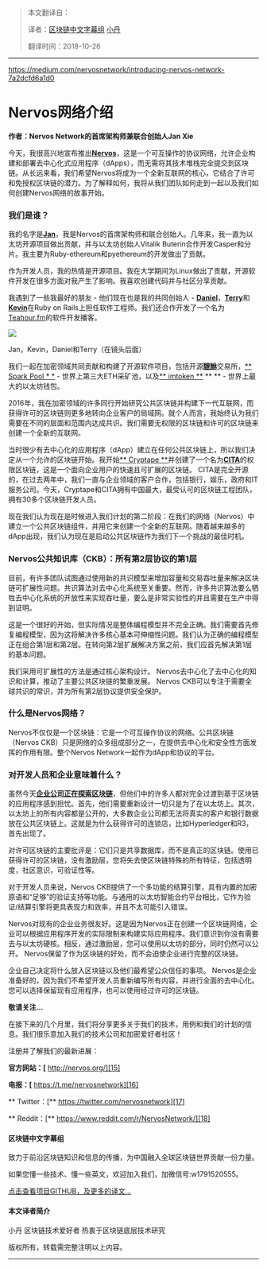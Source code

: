 

> 本文翻译自：
>
> 译者：[区块链中文字幕组](https://github.com/BlockchainTranslator/EOS) [小丹](https://github.com/zhuangjun)
>
> 翻译时间：2018-10-26

----------------------------------------------------

https://medium.com/nervosnetwork/introducing-nervos-network-7a2dcfd6a1d0

# Nervos网络介绍

**作者：Nervos Network的首席架构师兼联合创始人Jan Xie**

今天，我很高兴地宣布推出[**Nervos**][1]，这是一个可互操作的协议网络，允许企业构建和部署去中心化式应用程序（dApps），而无需将其技术堆栈完全提交到区块链。从长远来看，我们希望Nervos将成为一个全新互联网的核心，它结合了许可和免授权区块链的潜力。为了解释如何，我将从我们团队如何走到一起以及我们如何创建Nervos网络的故事开始。

### 我们是谁？

我的名字是[**Jan**][2]，我是Nervos的首席架构师和联合创始人。几年来，我一直为以太坊开源项目做出贡献，并与以太坊创始人Vitalik Buterin合作开发Casper和分片。我主要为Ruby-ethereum和pyethereum的开发做出了贡献。

作为开发人员，我的热情是开源项目。我在大学期间为Linux做出了贡献，开源软件开发在很多方面对我产生了影响。我喜欢创建代码并与社区分享贡献。

我遇到了一些我最好的朋友 - 他们现在也是我的共同创始人 -  [**Daniel**][3]，[**Terry**][4]和[**Kevin**][5]在Ruby on Rails上担任软件工程师。我们还合作开发了一个名为[Teahour.fm][6]的软件开发播客。

![][8]

Jan，Kevin，Daniel和Terry（在镜头后面）

我们一起在加密领域共同贡献和构建了开源软件项目，包括开源[**貔貅**][9]交易所，[** Spark Pool * *][10]  - 世界上第三大ETH采矿池，以及[** imtoken **][11] ** **  - 世界上最大的以太坊钱包。

2016年，我在加密领域的许多同行开始研究公共区块链并构建下一代互联网，而获得许可的区块链则更多地转向企业客户的局域网。就个人而言，我始终认为我们需要在不同的层面和范围内达成共识。我们需要无权限的区块链和许可的区块链来创建一个全新的互联网。

当时很少有去中心化的应用程序（dApp）建立在任何公共区块链上，所以我们决定从一个允许的区块链开始。我开始[** Cryptape **][12]并创建了一个名为[**CITA**][13]的权限区块链，这是一个面向企业用户的快速且可扩展的区块链。 CITA是完全开源的，在过去两年中，我们一直与企业领域的客户合作，包括银行，娱乐，政府和IT服务公司。今天，Cryptape和CITA拥有中国最大，最受认可的区块链工程团队，拥有30多个区块链开发人员。

现在我们认为现在是时候进入我们计划的第二阶段：在我们的网络（Nervos）中建立一个公共区块链组件，并用它来创建一个全新的互联网。随着越来越多的dApp出现，我们认为现在是启动公共区块链作为我们下一个挑战的最佳时机。

### Nervos公共知识库（CKB）：所有第2层协议的第1层

目前，有许多团队试图通过使用新的共识模型来增加容量和交易吞吐量来解决区块链可扩展性问题。共识算法对去中心化系统至关重要。然而，许多共识算法要么牺牲去中心化系统的开放性来实现吞吐量，要么是非常实验性的并且需要在生产中得到证明。

这是一个很好的开始，但实际情况是整体编程模型并不完全正确。我们需要首先修复编程模型，因为这将解决许多核心基本可伸缩性问题。我们认为正确的编程模型正在组合第1层和第2层。在转向第2层扩展解决方案之前，我们应首先解决第1层的基本问题。

我们采用可扩展性的方法是通过核心架构设计。 Nervos去中心化了去中心化的知识和计算，推动了主要公共区块链的繁重发展。 Nervos CKB可以专注于需要全球共识的常识，并为所有第2层协议提供安全保护。

### 什么是Nervos网络？

Nervos不仅仅是一个区块链：它是一个可互操作协议的网络。公共区块链（Nervos CKB）只是网络的众多组成部分之一，在提供去中心化和安全性方面发挥的作用有限。整个Nervos Network一起作为dApp和协议的平台。

### 对开发人员和企业意味着什么？

虽然今天[**企业公司正在探索区块链**][14]，但他们中的许多人都对完全过渡到基于区块链的应用程序感到担忧。首先，他们需要重新设计一切只是为了在以太坊上。其次，以太坊上的所有内容都是公开的，大多数企业公司都无法将真实的客户和银行数据放在公共区块链上。这就是为什么获得许可的连锁店，比如Hyperledger和R3，首先出现了。

对许可区块链的主要批评是：它们只是共享数据库，而不是真正的区块链。使用已获得许可的区块链，没有激励层，您将失去使区块链特殊的所有特征，包括透明度，社区意识，可验证性等。

对于开发人员来说，Nervos CKB提供了一个多功能的结算引擎，具有内置的加密原语和“足够”的验证支持等功能。与通用的以太坊智能合约平台相比，它作为验证/结算引擎将更具表现力和效率，并且不太可能引入错误。

Nervos对现有的企业业务很友好。这是因为Nervos正在创建一个区块链网络，企业可以根据应用程序开发的实际限制来构建实际应用程序。我们意识到你没有需要去与以太坊硬核。相反，通过激励层，您可以使用以太坊的部分，同时仍然可以公开。 Nervos保留了作为区块链的好处，而不会迫使企业进行完整的区块链。

企业自己决定将什么放入区块链以及他们最希望公众信任的事项。 Nervos是企业准备好的，因为我们不希望开发人员重新编写所有内容，并进行全面的去中心化。您可以选择保留现有应用程序，也可以使用经过许可的区块链。

**敬请关注…**

在接下来的几个月里，我们将分享更多关于我们的技术，用例和我们的计划的信息。我们很乐意加入我们的技术公司和加密爱好者社区！

注册并了解我们的最新进展：

**官方网站：[** http://nervos.org/][15]

**电报：[** https://t.me/nervosnetwork][16]

** Twitter：[** https://twitter.com/nervosnetwork][17]

** Reddit：[** https://www.reddit.com/r/NervosNetwork/][18]

[1]: http://www.nervos.org
[2]: https://github.com/janx
[3]: https://github.com/lgn21st
[4]: https://github.com/poshboytl
[5]: https://github.com/knwang
[6]: http://teahour.fm/
[7]: https://cdn-images-1.medium.com/freeze/max/75/0*p8ZxDF7EYGMrhytK?q=20
[8]: https://cdn-images-1.medium.com/max/2000/0*p8ZxDF7EYGMrhytK
[9]: https://github.com/peatio/peatio
[10]: https://eth.sparkpool.com/
[11]: https://token.im/
[12]: http://www.cryptape.com
[13]: https://github.com/cryptape/cita
[14]: https://blockchainatberkeley.blog/a-snapshot-of-blockchain-in-enterprise-d140a511e5fd
[15]: http://nervos.org/
[16]: https://t.me/nervosnetwork
[17]: https://twitter.com/nervosnetwork
[18]: https://www.reddit.com/r/NervosNetwork/



#### 区块链中文字幕组

致力于前沿区块链知识和信息的传播，为中国融入全球区块链世界贡献一份力量。

如果您懂一些技术、懂一些英文，欢迎加入我们，加微信号:w1791520555。

[点击查看项目GITHUB，及更多的译文...](https://github.com/BlockchainTranslator/EOS)

#### 本文译者简介

小丹 区块链技术爱好者  热衷于区块链底层技术研究

版权所有，转载需完整注明以上内容。

----------------------------------------------------
